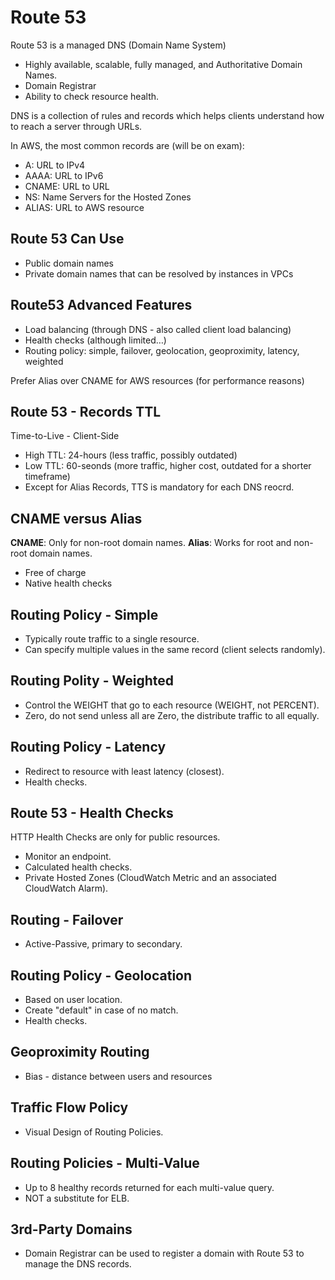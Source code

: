 # Route 53

Route 53 is a managed DNS (Domain Name System)

* Highly available, scalable, fully managed, and Authoritative Domain Names.
* Domain Registrar
* Ability to check resource health.

DNS is a collection of rules and records which helps clients understand how to reach a server through URLs.

In AWS, the most common records are (will be on exam):

* A: URL to IPv4
* AAAA: URL to IPv6
* CNAME: URL to URL
* NS: Name Servers for the Hosted Zones
* ALIAS: URL to AWS resource

## Route 53 Can Use

* Public domain names
* Private domain names that can be resolved by instances in VPCs

## Route53 Advanced Features

* Load balancing (through DNS - also called client load balancing)
* Health checks (although limited…)
* Routing policy: simple, failover, geolocation, geoproximity, latency, weighted

Prefer Alias over CNAME for AWS resources (for performance reasons)

## Route 53 - Records TTL

Time-to-Live - Client-Side

* High TTL: 24-hours (less traffic, possibly outdated)
* Low TTL: 60-seonds (more traffic, higher cost, outdated for a shorter timeframe)
* Except for Alias Records, TTS is mandatory for each DNS reocrd.

## CNAME versus Alias

**CNAME**: Only for non-root domain names.
**Alias**: Works for root and non-root domain names.

* Free of charge
* Native health checks

## Routing Policy - Simple

* Typically route traffic to a single resource.
* Can specify multiple values in the same record (client selects randomly).

## Routing Polity - Weighted

* Control the WEIGHT that go to each resource (WEIGHT, not PERCENT).
* Zero, do not send unless all are Zero, the distribute traffic to all equally.

## Routing Policy - Latency

* Redirect to resource with least latency (closest).
* Health checks.

## Route 53 - Health Checks

HTTP Health Checks are only for public resources.

* Monitor an endpoint.
* Calculated health checks.
* Private Hosted Zones (CloudWatch Metric and an associated CloudWatch Alarm).

## Routing - Failover

* Active-Passive, primary to secondary.

## Routing Policy - Geolocation

* Based on user location.
* Create "default" in case of no match.
* Health checks.

## Geoproximity Routing

* Bias - distance between users and resources

## Traffic Flow Policy

* Visual Design of Routing Policies.

## Routing Policies - Multi-Value

* Up to 8 healthy records returned for each multi-value query.
* NOT a substitute for ELB.

## 3rd-Party Domains

* Domain Registrar can be used to register a domain with Route 53 to manage the DNS records.
